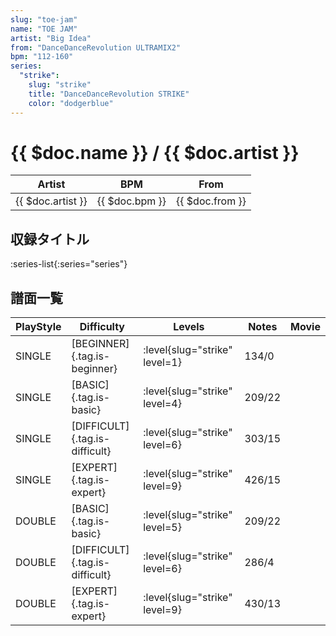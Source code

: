 ```yaml
---
slug: "toe-jam"
name: "TOE JAM"
artist: "Big Idea"
from: "DanceDanceRevolution ULTRAMIX2"
bpm: "112-160"
series:
  "strike":
    slug: "strike"
    title: "DanceDanceRevolution STRIKE"
    color: "dodgerblue"
---
```


# {{ $doc.name }} / {{ $doc.artist }}

|Artist|BPM|From|
|------|---|----|
|{{ $doc.artist }}|{{ $doc.bpm }}|{{ $doc.from }}|

## 収録タイトル

:series-list{:series="series"}

## 譜面一覧

|PlayStyle|Difficulty|Levels|Notes|Movie|
|---------|----------|------|-----|-----|
|SINGLE|[BEGINNER]{.tag.is-beginner}|:level{slug="strike" level=1}|134/0||
|SINGLE|[BASIC]{.tag.is-basic}|:level{slug="strike" level=4}|209/22||
|SINGLE|[DIFFICULT]{.tag.is-difficult}|:level{slug="strike" level=6}|303/15||
|SINGLE|[EXPERT]{.tag.is-expert}|:level{slug="strike" level=9}|426/15||
|DOUBLE|[BASIC]{.tag.is-basic}|:level{slug="strike" level=5}|209/22||
|DOUBLE|[DIFFICULT]{.tag.is-difficult}|:level{slug="strike" level=6}|286/4||
|DOUBLE|[EXPERT]{.tag.is-expert}|:level{slug="strike" level=9}|430/13||
